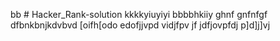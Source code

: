 bb # Hacker_Rank-solution
kkkkyiuyiyi
bbbbhkiiy
ghnf
gnfnfgf
dfbnkbnjkdvbvd
[oifh[odo
edofjjvpd
vidjfpv
jf
jdfjovpfdj
p]d]j]vj
